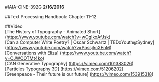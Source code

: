 #IAIA-CINE-392G
**2/16/2016**
  
##Text
Processing Handbook: Chapter 11-12 

##Video  
[The History of Typography - Animated Short]
(https://www.youtube.com/watch?v=wOgIkxAfJsk)  
[Can a Computer Write Poetry? | Oscar Schwartz | TEDxYouth@Sydney]
(https://www.youtube.com/watch?v=Possj5cXEnM)  
[Conversations with Eliza]
(https://www.youtube.com/watch?v=CJWOOTMt4ko)  
[CAN Generative Typography]
(https://vimeo.com/101383026)  
[Particles Typography 3D]
(https://vimeo.com/51206202)  
[Greenpeace - Their future is our future]
(https://vimeo.com/153915318)  

